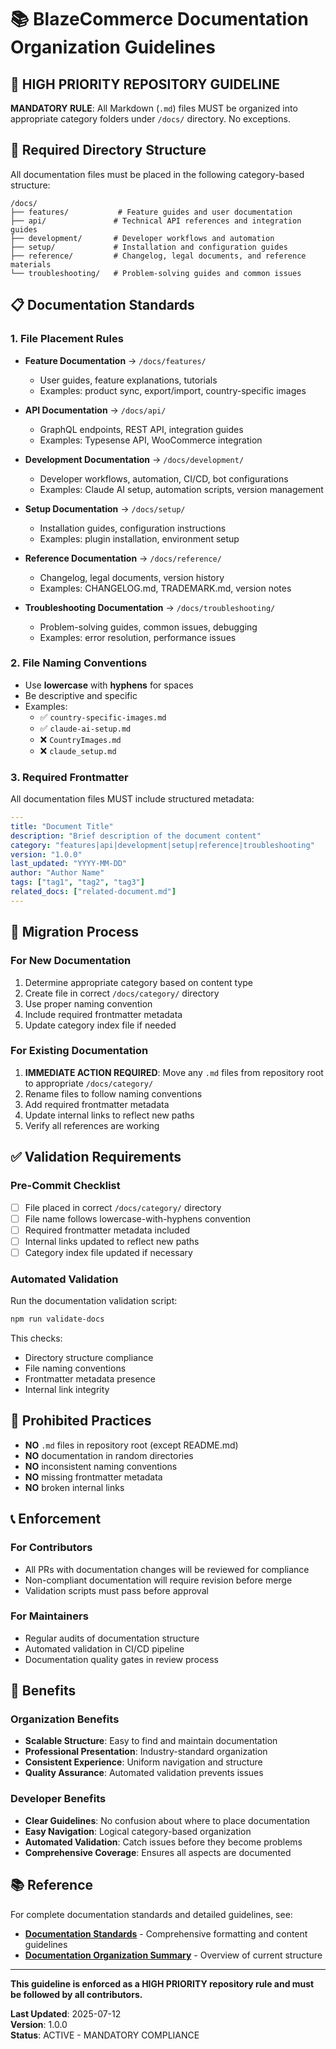 # 📚 BlazeCommerce Documentation Organization Guidelines

## 🚨 HIGH PRIORITY REPOSITORY GUIDELINE

**MANDATORY RULE**: All Markdown (`.md`) files MUST be organized into appropriate category folders under `/docs/` directory. No exceptions.

## 📁 Required Directory Structure

All documentation files must be placed in the following category-based structure:

```
/docs/
├── features/           # Feature guides and user documentation
├── api/               # Technical API references and integration guides  
├── development/       # Developer workflows and automation
├── setup/             # Installation and configuration guides
├── reference/         # Changelog, legal documents, and reference materials
└── troubleshooting/   # Problem-solving guides and common issues
```

## 📋 Documentation Standards

### 1. File Placement Rules

- **Feature Documentation** → `/docs/features/`
  - User guides, feature explanations, tutorials
  - Examples: product sync, export/import, country-specific images

- **API Documentation** → `/docs/api/`
  - GraphQL endpoints, REST API, integration guides
  - Examples: Typesense API, WooCommerce integration

- **Development Documentation** → `/docs/development/`
  - Developer workflows, automation, CI/CD, bot configurations
  - Examples: Claude AI setup, automation scripts, version management

- **Setup Documentation** → `/docs/setup/`
  - Installation guides, configuration instructions
  - Examples: plugin installation, environment setup

- **Reference Documentation** → `/docs/reference/`
  - Changelog, legal documents, version history
  - Examples: CHANGELOG.md, TRADEMARK.md, version notes

- **Troubleshooting Documentation** → `/docs/troubleshooting/`
  - Problem-solving guides, common issues, debugging
  - Examples: error resolution, performance issues

### 2. File Naming Conventions

- Use **lowercase** with **hyphens** for spaces
- Be descriptive and specific
- Examples:
  - ✅ `country-specific-images.md`
  - ✅ `claude-ai-setup.md`
  - ❌ `CountryImages.md`
  - ❌ `claude_setup.md`

### 3. Required Frontmatter

All documentation files MUST include structured metadata:

```yaml
---
title: "Document Title"
description: "Brief description of the document content"
category: "features|api|development|setup|reference|troubleshooting"
version: "1.0.0"
last_updated: "YYYY-MM-DD"
author: "Author Name"
tags: ["tag1", "tag2", "tag3"]
related_docs: ["related-document.md"]
---
```

## 🔄 Migration Process

### For New Documentation
1. Determine appropriate category based on content type
2. Create file in correct `/docs/category/` directory
3. Use proper naming convention
4. Include required frontmatter metadata
5. Update category index file if needed

### For Existing Documentation
1. **IMMEDIATE ACTION REQUIRED**: Move any `.md` files from repository root to appropriate `/docs/category/`
2. Rename files to follow naming conventions
3. Add required frontmatter metadata
4. Update internal links to reflect new paths
5. Verify all references are working

## ✅ Validation Requirements

### Pre-Commit Checklist
- [ ] File placed in correct `/docs/category/` directory
- [ ] File name follows lowercase-with-hyphens convention
- [ ] Required frontmatter metadata included
- [ ] Internal links updated to reflect new paths
- [ ] Category index file updated if necessary

### Automated Validation
Run the documentation validation script:
```bash
npm run validate-docs
```

This checks:
- Directory structure compliance
- File naming conventions
- Frontmatter metadata presence
- Internal link integrity

## 🚫 Prohibited Practices

- **NO** `.md` files in repository root (except README.md)
- **NO** documentation in random directories
- **NO** inconsistent naming conventions
- **NO** missing frontmatter metadata
- **NO** broken internal links

## 📞 Enforcement

### For Contributors
- All PRs with documentation changes will be reviewed for compliance
- Non-compliant documentation will require revision before merge
- Validation scripts must pass before approval

### For Maintainers
- Regular audits of documentation structure
- Automated validation in CI/CD pipeline
- Documentation quality gates in review process

## 🎯 Benefits

### Organization Benefits
- **Scalable Structure**: Easy to find and maintain documentation
- **Professional Presentation**: Industry-standard organization
- **Consistent Experience**: Uniform navigation and structure
- **Quality Assurance**: Automated validation prevents issues

### Developer Benefits
- **Clear Guidelines**: No confusion about where to place documentation
- **Easy Navigation**: Logical category-based organization
- **Automated Validation**: Catch issues before they become problems
- **Comprehensive Coverage**: Ensures all aspects are documented

## 📚 Reference

For complete documentation standards and detailed guidelines, see:
- **[Documentation Standards](docs/DOCUMENTATION_STANDARDS.md)** - Comprehensive formatting and content guidelines
- **[Documentation Organization Summary](docs/DOCUMENTATION_ORGANIZATION_SUMMARY.md)** - Overview of current structure

---

**This guideline is enforced as a HIGH PRIORITY repository rule and must be followed by all contributors.**

**Last Updated**: 2025-07-12  
**Version**: 1.0.0  
**Status**: ACTIVE - MANDATORY COMPLIANCE

